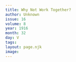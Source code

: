 ```yaml
---
title: Why Not Work Together?
author: Unknown
issue: 16
volume: 8
year: 1916
month: 32
day: V
tags:
layout: page.njk
image:
---
```





